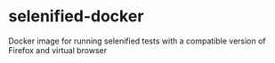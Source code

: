# selenified-docker
Docker image for running selenified tests with a compatible version of Firefox and virtual browser
